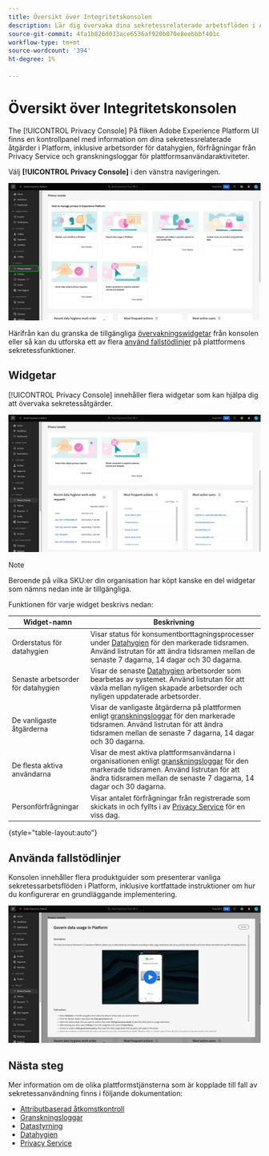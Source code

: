```yaml
---
title: Översikt över Integritetskonsolen
description: Lär dig övervaka dina sekretessrelaterade arbetsflöden i Adobe Experience Platform användargränssnitt.
source-git-commit: 4fa1b826d033ace6536af920b070e8eebbbf401c
workflow-type: tm+mt
source-wordcount: '394'
ht-degree: 1%

---
```


# Översikt över Integritetskonsolen

The [!UICONTROL Privacy Console] På fliken Adobe Experience Platform UI finns en kontrollpanel med information om dina sekretessrelaterade åtgärder i Platform, inklusive arbetsorder för datahygien, förfrågningar från Privacy Service och granskningsloggar för plattformsanvändaraktiviteter.

Välj **[!UICONTROL Privacy Console]** i den vänstra navigeringen.

![Bildvisning [!UICONTROL Privacy Console] väljs i den vänstra navigeringen i plattformsgränssnittet](../images/governance-privacy-security/privacy-console/left-nav.png)

Härifrån kan du granska de tillgängliga [övervakningswidgetar](#widgets) från konsolen eller så kan du utforska ett av flera [använd fallstödlinjer](#use-case-guides) på plattformens sekretessfunktioner.

## Widgetar

[!UICONTROL Privacy Console] innehåller flera widgetar som kan hjälpa dig att övervaka sekretessåtgärder.

![Bildvisning [!UICONTROL Privacy Console] väljs i den vänstra navigeringen i plattformsgränssnittet](../images/governance-privacy-security/privacy-console/widgets.png)

>[!NOTE]
>
>Beroende på vilka SKU:er din organisation har köpt kanske en del widgetar som nämns nedan inte är tillgängliga.

Funktionen för varje widget beskrivs nedan:

| Widget-namn | Beskrivning |
| --- | --- |
| Orderstatus för datahygien | Visar status för konsumentborttagningsprocesser under [Datahygien](../../hygiene/home.md) för den markerade tidsramen. Använd listrutan för att ändra tidsramen mellan de senaste 7 dagarna, 14 dagar och 30 dagarna. |
| Senaste arbetsorder för datahygien | Visar de senaste [Datahygien](../../hygiene/home.md) arbetsorder som bearbetas av systemet. Använd listrutan för att växla mellan nyligen skapade arbetsorder och nyligen uppdaterade arbetsorder. |
| De vanligaste åtgärderna | Visar de vanligaste åtgärderna på plattformen enligt [granskningsloggar](./audit-logs/overview.md) för den markerade tidsramen. Använd listrutan för att ändra tidsramen mellan de senaste 7 dagarna, 14 dagar och 30 dagarna. |
| De flesta aktiva användarna | Visar de mest aktiva plattformsanvändarna i organisationen enligt [granskningsloggar](./audit-logs/overview.md) för den markerade tidsramen. Använd listrutan för att ändra tidsramen mellan de senaste 7 dagarna, 14 dagar och 30 dagarna. |
| Personförfrågningar | Visar antalet förfrågningar från registrerade som skickats in och fyllts i av [Privacy Service](../../privacy-service/home.md) för en viss dag. |

{style=&quot;table-layout:auto&quot;}

## Använda fallstödlinjer

Konsolen innehåller flera produktguider som presenterar vanliga sekretessarbetsflöden i Platform, inklusive kortfattade instruktioner om hur du konfigurerar en grundläggande implementering.

![Bildvisning [!UICONTROL Privacy Console] väljs i den vänstra navigeringen i plattformsgränssnittet](../images/governance-privacy-security/privacy-console/use-case-guide.png)

## Nästa steg

Mer information om de olika plattformstjänsterna som är kopplade till fall av sekretessanvändning finns i följande dokumentation:

* [Attributbaserad åtkomstkontroll](../../access-control/abac/overview.md)
* [Granskningsloggar](./audit-logs/overview.md)
* [Datastyrning](../../data-governance/home.md)
* [Datahygien](../../hygiene/home.md)
* [Privacy Service](../../privacy-service/home.md)
